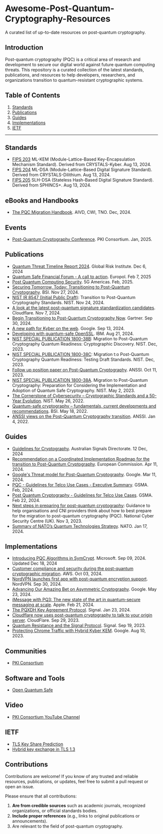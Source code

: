 # Awesome-Post-Quantum-Cryptography-Resources
A curated list of up-to-date resources on post-quantum cryptography.


## Introduction
Post-quantum cryptography (PQC) is a critical area of research and development to secure our digital world against future quantum computing threats. This repository is a curated collection of the latest standards, publications, and resources to help developers, researchers, and organizations transition to quantum-resistant cryptographic systems.


## Table of Contents
1. [Standards](#standards)
2. [Publications](#publications)
3. [Guides](#guides)
4. [Implementations](#implementations)
5. [IETF](#ietf)


---

## Standards
- [FIPS 203](https://nvlpubs.nist.gov/nistpubs/FIPS/NIST.FIPS.203.pdf) ML-KEM (Module-Lattice-Based Key-Encapsulation Mechanism Standard). Derived from CRYSTALS-Kyber. Aug 13, 2024.
- [FIPS 204](https://nvlpubs.nist.gov/nistpubs/FIPS/NIST.FIPS.204.pdf) ML-DSA (Module-Lattice-Based Digital Signature Standard). Derived from CRYSTALS-Dilithium. Aug 13, 2024.
- [FIPS 205](https://nvlpubs.nist.gov/nistpubs/FIPS/NIST.FIPS.205.pdf) SLH-DSA (Stateless Hash-Based Digital Signature Standard). Derived from SPHINCS+. Aug 13, 2024.

## eBooks and Handbooks
- [The PQC Migration Handbook](https://english.aivd.nl/publications/publications/2024/12/3/the-pqc-migration-handbook). AIVD, CWI, TNO. Dec, 2024.

## Events
- [Post-Quantum Cryptography Conference](https://pkic.org/events/2025/pqc-conference-austin-us/). PKI Consortium. Jan, 2025.

## Publications
- [Quantum Threat Timeline Report 2024](https://globalriskinstitute.org/publication/2024-quantum-threat-timeline-report/). Global Risk Institute. Dec 6, 2024
- [Quantum Safe Financial Forum - A call to action](https://www.europol.europa.eu/cms/sites/default/files/documents/Quantum-safe-financial-forum-2025.pdf). Europol. Feb 7, 2025
- [Post Quantum Computing Security](https://www.5gamericas.org/wp-content/uploads/2025/02/WP_PQCS-.pdf). 5G Americas. Feb, 2025.
- [Securing Tomorrow, Today: Transitioning to Post-Quantum Cryptography](https://www.bsi.bund.de/SharedDocs/Downloads/EN/BSI/Crypto/PQC-joint-statement.pdf?__blob=publicationFile&v=3). BSI. Nov 27, 2024.
- [NIST IR 8547 (Initial Public Draft)](https://csrc.nist.gov/pubs/ir/8547/ipd): Transition to Post-Quantum Cryptography Standards. NIST. Nov 24, 2024.
- [A look at the latest post-quantum signature standardization candidates](https://blog.cloudflare.com/another-look-at-pq-signatures/). Cloudflare. Nov 7, 2024.
- [Begin Transitioning to Post-Quantum Cryptography Now](https://www.gartner.com/en/articles/post-quantum-cryptography). Gartner. Sep 30, 2024.
- [A new path for Kyber on the web](https://security.googleblog.com/2024/09/a-new-path-for-kyber-on-web.html). Google. Sep 13, 2024.
- [Developing with quantum-safe OpenSSL](https://developer.ibm.com/tutorials/awb-quantum-safe-openssl/). IBM. Aug 21, 2024.
- [NIST SPECIAL PUBLICATION 1800-38B](https://www.nccoe.nist.gov/sites/default/files/2023-12/pqc-migration-nist-sp-1800-38b-preliminary-draft.pdf): Migration to Post-Quantum Cryptography Quantum Readiness: Cryptographic Discovery. NIST. Dec, 2023.
- [NIST SPECIAL PUBLICATION 1800-38C](https://www.nccoe.nist.gov/sites/default/files/2023-12/pqc-migration-nist-sp-1800-38c-preliminary-draft.pdf): Migration t:o Post-Quantum Cryptography Quantum Readiness: Testing Draft Standards. NIST. Dec, 2023.
- [Follow up position paper on Post-Quantum Cryptography](https://cyber.gouv.fr/en/publications/follow-position-paper-post-quantum-cryptography). ANSSI. Oct 11, 2023.
- [NIST SPECIAL PUBLICATION 1800-38A](https://www.nccoe.nist.gov/sites/default/files/2023-04/pqc-migration-nist-sp-1800-38a-preliminary-draft.pdf). Migration to Post-Quantum Cryptography: Preparation for Considering the Implementation and Adoption of Quantum Safe Cryptography. NIST. May 2, 2023.
- [The Cornerstone of Cybersecurity – Cryptographic Standards and a 50-Year Evolution](https://www.nist.gov/blogs/cybersecurity-insights/cornerstone-cybersecurity-cryptographic-standards-and-50-year-evolution). NIST. May 26, 2022.
- [Quantum-safe cryptography – fundamentals, current developments and recommendations](https://www.bsi.bund.de/SharedDocs/Downloads/EN/BSI/Publications/Brochure/quantum-safe-cryptography.pdf?__blob=publicationFile&v=6). BSI. May 18, 2022.
- [ANSSI views on the Post-Quantum Cryptography transition](https://cyber.gouv.fr/en/publications/anssi-views-post-quantum-cryptography-transition). ANSSI. Jan 4, 2022.

## Guides
- [Guidelines for Cryptography](https://www.cyber.gov.au/resources-business-and-government/essential-cyber-security/ism/cyber-security-guidelines/guidelines-cryptography). Australian Signals Directorate. 12 Dec, 2024
- [Recommendation on a Coordinated Implementation Roadmap for the transition to Post-Quantum Cryptography](https://digital-strategy.ec.europa.eu/en/library/recommendation-coordinated-implementation-roadmap-transition-post-quantum-cryptography). European Commission. Apr 11, 2024.
- [Google's Threat model for Post-Quantum Cryptography](https://bughunters.google.com/blog/5108747984306176/google-s-threat-model-for-post-quantum-cryptography). Google. Mar 11, 2024.
- [PQC - Guidelines for Telco Use Cases - Executive Summary](https://www.gsma.com/newsroom/wp-content/uploads//PQC-Guidelines-for-Telco-Use-Cases-Executive-Summary.pdf). GSMA. Feb, 2024.
- [Post Quantum Cryptography - Guidelines for Telco Use Cases](https://www.gsma.com/newsroom/wp-content/uploads//PQ.03-Post-Quantum-Cryptography-Guidelines-for-Telecom-Use-v1.0.pdf). GSMA. Feb 22, 2024.
- [Next steps in preparing for post-quantum cryptography](https://www.ncsc.gov.uk/whitepaper/next-steps-preparing-for-post-quantum-cryptography): Guidance to help organisations and CNI providers think about how to best prepare for the migration to post-quantum cryptography (PQC). National Cyber Security Centre (UK). Nov 3, 2023.
- [Summary of NATO’s Quantum Technologies Strategy](https://www.nato.int/cps/en/natohq/official_texts_221777.htm). NATO. Jan 17, 2024.

## Implementations
- [Introducing PQC Algorithms in SymCrypt](https://techcommunity.microsoft.com/t5/security-compliance-and-identity/microsoft-s-quantum-resistant-cryptography-is-here/ba-p/4238780). Microsoft. Sep 09, 2024. Updated Dec 18, 2024
- [Customer compliance and security during the post-quantum cryptographic migration](https://aws.amazon.com/blogs/security/customer-compliance-and-security-during-the-post-quantum-cryptographic-migration/). AWS. Oct 03, 2024.
- [NordVPN launches first app with post-quantum encryption support](https://nordvpn.com/blog/nordvpn-linux-post-quantum-encryption-support/). NordVPN. Sep 30, 2024.
- [Advancing Our Amazing Bet on Asymmetric Cryptography](https://blog.chromium.org/2024/05/advancing-our-amazing-bet-on-asymmetric.html). Google. May 23, 2024.
- [iMessage with PQ3: The new state of the art in quantum-secure messaging at scale](https://security.apple.com/blog/imessage-pq3/). Apple. Feb 21, 2024.
- [The PQXDH Key Agreement Protocol](https://signal.org/docs/specifications/pqxdh/pqxdh.pdf). Signal. Jan 23, 2024.
- [Cloudflare now uses post-quantum cryptography to talk to your origin server](https://blog.cloudflare.com/post-quantum-to-origins). CloudFlare. Sep 29, 2023.
- [Quantum Resistance and the Signal Protocol](https://signal.org/blog/pqxdh/). Signal. Sep 19, 2023.
- [Protecting Chrome Traffic with Hybrid Kyber KEM](https://blog.chromium.org/2023/08/protecting-chrome-traffic-with-hybrid.html). Google. Aug 10, 2023.

## Communities
- [PKI Consortium](https://pkic.org/)

## Software and Tools
 - [Open Quantum Safe](https://openquantumsafe.org/)

## Video
- [PKI Consortium YouTube Channel ](https://youtube.com/@PKIConsortium/)

## IETF
- [TLS Key Share Prediction](https://datatracker.ietf.org/doc/draft-ietf-tls-key-share-prediction)
- [Hybrid key exchange in TLS 1.3](https://datatracker.ietf.org/doc/html/draft-ietf-tls-hybrid-design)
 
## Contributions  
Contributions are welcome! If you know of any trusted and reliable resources, publications, or updates, feel free to submit a pull request or open an issue.  

Please ensure that all contributions:  
1. **Are from credible sources** such as academic journals, recognized organizations, or official standards bodies.  
2. **Include proper references** (e.g., links to original publications or announcements).  
3. Are relevant to the field of post-quantum cryptography.  


